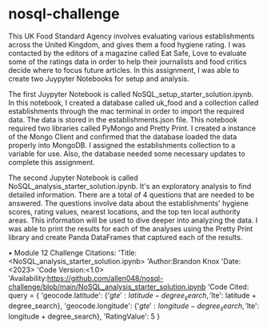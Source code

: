 # nosql-challenge

This UK Food Standard Agency involves evaluating various establishments across the United Kingdom, and gives them a food hygiene rating. I was contacted by the editors of a magazine called Eat Safe, Love to evaluate some of the ratings data in order to help their journalists and food critics decide where to focus future articles. In this assignment, I was able to create two Juypyter Notebooks for setup and analysis.

The first Juypyter Notebook is called NoSQL_setup_starter_solution.ipynb. In this notebook, I created a database called uk_food and a collection called establishments through the mac terminal in order to import the required data. The data is stored in the establishments.json file. This notebook required two libraries called PyMongo and Pretty Print. I created a instance of the Mongo Client and confirmed that the database loaded the data properly into MongoDB. I assigned the establishments collection to a variable for use. Also, the database needed some necessary updates to complete this assignment.

The second Jupyter Notebook is called NoSQL_analysis_starter_solution.ipynb. It's an exploratory analysis to find detailed information. There are a total of 4 questions that are needed to be answered. The questions involve data about the establishments' hygiene scores, rating values, nearest locations, and the top ten local authority areas. This information will be used to dive deeper into analyzing the data. I was able to print the results for each of the analyses using the Pretty Print library and create Panda DataFrames that captured each of the results.

• Module 12 Challenge Citations:
'Title:<NoSQL_analysis_starter_solution.ipynb> 'Author:Brandon Knox 'Date:<2023> 'Code Version:<1.0> 'Availability:https://github.com/allen048/nosql-challenge/blob/main/NoSQL_analysis_starter_solution.ipynb
'Code Cited: 
query = { 'geocode.latitude': {'$gte': latitude - degree_search, '$lte': latitude + degree_search},
          'geocode.longitude': {'$gte': longitude - degree_search, '$lte': longitude + degree_search},
          'RatingValue': 5
        }
